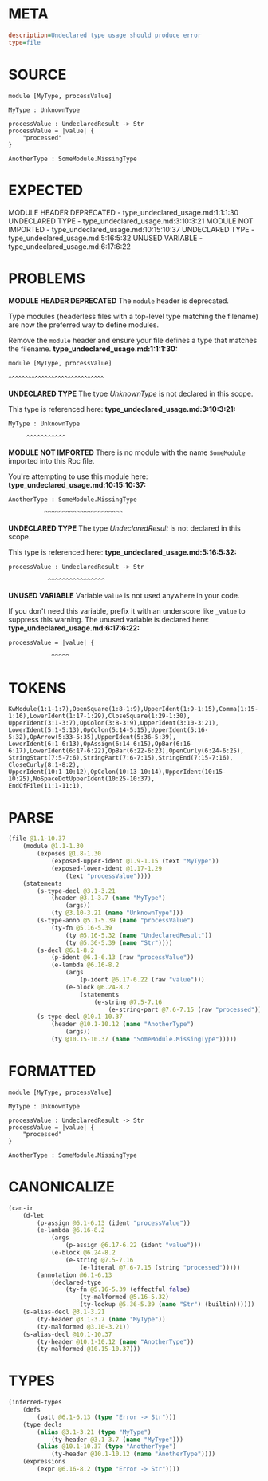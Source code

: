 # META
~~~ini
description=Undeclared type usage should produce error
type=file
~~~
# SOURCE
~~~roc
module [MyType, processValue]

MyType : UnknownType

processValue : UndeclaredResult -> Str
processValue = |value| {
    "processed"
}

AnotherType : SomeModule.MissingType
~~~
# EXPECTED
MODULE HEADER DEPRECATED - type_undeclared_usage.md:1:1:1:30
UNDECLARED TYPE - type_undeclared_usage.md:3:10:3:21
MODULE NOT IMPORTED - type_undeclared_usage.md:10:15:10:37
UNDECLARED TYPE - type_undeclared_usage.md:5:16:5:32
UNUSED VARIABLE - type_undeclared_usage.md:6:17:6:22
# PROBLEMS
**MODULE HEADER DEPRECATED**
The `module` header is deprecated.

Type modules (headerless files with a top-level type matching the filename) are now the preferred way to define modules.

Remove the `module` header and ensure your file defines a type that matches the filename.
**type_undeclared_usage.md:1:1:1:30:**
```roc
module [MyType, processValue]
```
^^^^^^^^^^^^^^^^^^^^^^^^^^^^^


**UNDECLARED TYPE**
The type _UnknownType_ is not declared in this scope.

This type is referenced here:
**type_undeclared_usage.md:3:10:3:21:**
```roc
MyType : UnknownType
```
         ^^^^^^^^^^^


**MODULE NOT IMPORTED**
There is no module with the name `SomeModule` imported into this Roc file.

You're attempting to use this module here:
**type_undeclared_usage.md:10:15:10:37:**
```roc
AnotherType : SomeModule.MissingType
```
              ^^^^^^^^^^^^^^^^^^^^^^


**UNDECLARED TYPE**
The type _UndeclaredResult_ is not declared in this scope.

This type is referenced here:
**type_undeclared_usage.md:5:16:5:32:**
```roc
processValue : UndeclaredResult -> Str
```
               ^^^^^^^^^^^^^^^^


**UNUSED VARIABLE**
Variable `value` is not used anywhere in your code.

If you don't need this variable, prefix it with an underscore like `_value` to suppress this warning.
The unused variable is declared here:
**type_undeclared_usage.md:6:17:6:22:**
```roc
processValue = |value| {
```
                ^^^^^


# TOKENS
~~~zig
KwModule(1:1-1:7),OpenSquare(1:8-1:9),UpperIdent(1:9-1:15),Comma(1:15-1:16),LowerIdent(1:17-1:29),CloseSquare(1:29-1:30),
UpperIdent(3:1-3:7),OpColon(3:8-3:9),UpperIdent(3:10-3:21),
LowerIdent(5:1-5:13),OpColon(5:14-5:15),UpperIdent(5:16-5:32),OpArrow(5:33-5:35),UpperIdent(5:36-5:39),
LowerIdent(6:1-6:13),OpAssign(6:14-6:15),OpBar(6:16-6:17),LowerIdent(6:17-6:22),OpBar(6:22-6:23),OpenCurly(6:24-6:25),
StringStart(7:5-7:6),StringPart(7:6-7:15),StringEnd(7:15-7:16),
CloseCurly(8:1-8:2),
UpperIdent(10:1-10:12),OpColon(10:13-10:14),UpperIdent(10:15-10:25),NoSpaceDotUpperIdent(10:25-10:37),
EndOfFile(11:1-11:1),
~~~
# PARSE
~~~clojure
(file @1.1-10.37
	(module @1.1-1.30
		(exposes @1.8-1.30
			(exposed-upper-ident @1.9-1.15 (text "MyType"))
			(exposed-lower-ident @1.17-1.29
				(text "processValue"))))
	(statements
		(s-type-decl @3.1-3.21
			(header @3.1-3.7 (name "MyType")
				(args))
			(ty @3.10-3.21 (name "UnknownType")))
		(s-type-anno @5.1-5.39 (name "processValue")
			(ty-fn @5.16-5.39
				(ty @5.16-5.32 (name "UndeclaredResult"))
				(ty @5.36-5.39 (name "Str"))))
		(s-decl @6.1-8.2
			(p-ident @6.1-6.13 (raw "processValue"))
			(e-lambda @6.16-8.2
				(args
					(p-ident @6.17-6.22 (raw "value")))
				(e-block @6.24-8.2
					(statements
						(e-string @7.5-7.16
							(e-string-part @7.6-7.15 (raw "processed")))))))
		(s-type-decl @10.1-10.37
			(header @10.1-10.12 (name "AnotherType")
				(args))
			(ty @10.15-10.37 (name "SomeModule.MissingType")))))
~~~
# FORMATTED
~~~roc
module [MyType, processValue]

MyType : UnknownType

processValue : UndeclaredResult -> Str
processValue = |value| {
	"processed"
}

AnotherType : SomeModule.MissingType
~~~
# CANONICALIZE
~~~clojure
(can-ir
	(d-let
		(p-assign @6.1-6.13 (ident "processValue"))
		(e-lambda @6.16-8.2
			(args
				(p-assign @6.17-6.22 (ident "value")))
			(e-block @6.24-8.2
				(e-string @7.5-7.16
					(e-literal @7.6-7.15 (string "processed")))))
		(annotation @6.1-6.13
			(declared-type
				(ty-fn @5.16-5.39 (effectful false)
					(ty-malformed @5.16-5.32)
					(ty-lookup @5.36-5.39 (name "Str") (builtin))))))
	(s-alias-decl @3.1-3.21
		(ty-header @3.1-3.7 (name "MyType"))
		(ty-malformed @3.10-3.21))
	(s-alias-decl @10.1-10.37
		(ty-header @10.1-10.12 (name "AnotherType"))
		(ty-malformed @10.15-10.37)))
~~~
# TYPES
~~~clojure
(inferred-types
	(defs
		(patt @6.1-6.13 (type "Error -> Str")))
	(type_decls
		(alias @3.1-3.21 (type "MyType")
			(ty-header @3.1-3.7 (name "MyType")))
		(alias @10.1-10.37 (type "AnotherType")
			(ty-header @10.1-10.12 (name "AnotherType"))))
	(expressions
		(expr @6.16-8.2 (type "Error -> Str"))))
~~~
